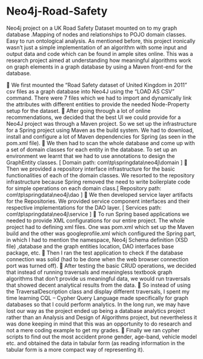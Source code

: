 # Neo4j-Road-Safety
Neo4j project on a UK Road Safety Dataset mounted on to my graph database .Mapping of nodes and relationships to POJO domain classes. Easy to run ontological analysis.
As mentioned before, this project ironically wasn’t just a simple implementation of an algorithm with some input and output data and code which can be found in ample sites online. This was a research project aimed at understanding how meaningful algorithms work on graph elements in a graph database by using a Maven front-end for the database.

	We first mounted the “Road Safety dataset of United Kingdom in 2011” csv files as a graph database into Neo4J using the “LOAD AS CSV” command. There were 7 files which we had to import and dynamically link the attributes with different entities to provide the needed Node-Property setup for the dataset.
	After going through a lot of online recommendations, we decided that the best UI we could provide for a Neo4J project was through a Maven project. So we set up the infrastructure for a Spring project using Maven as the build system. We had to download, install and configure a lot of Maven dependencies for Spring (as seen in the pom.xml file).
	We then had to scan the whole database and come up with a set of domain classes for each entity in the database. To set up an environment we learnt that we had to use annotations to design the GraphEntity classes. [ Domain path: com\tp\springdata\neo4j\domain ]
	Then we provided a repository interface infrastructure for the basic functionalities of each of the domain classes. We resorted to the repository infrastructure because Spring removed the need to write boilerplate code for simple operations on each domain class.[ Repository path: com\tp\springdata\neo4j\dao ]
	 We then developed service layer artifacts for the Repositories. We provided service component interfaces and their respective implementations for the DAO layer. [ Services path: com\tp\springdata\neo4j\service ]
	To run Spring based applications we needed to provide XML configurations for our entire project. The whole project had to defining xml files. One was pom.xml which set up the Maven build and the other was googleprofile.xml which configured the Spring part, in which I had to mention the namespace, Neo4j Schema definition (XSD file) ,database and the graph entities location, DAO interfaces base package, etc.
	Then I ran the test application to check if the database connection was solid (had to be done when the web browser connection port was turned off).
	After testing the basic CRUD operations, we decided that instead of running traversals and meaningless textbook graph algorithms that don’t provide us meaningful data, we would run traversals that showed decent analytical results from the data.
	So instead of using the TraversalDescription class and display different traversals, I spent my time learning CQL – Cypher Query Language made specifically for graph databases so that I could perform analytics. In the long run, we may have lost our way as the project ended up being a database analytics project rather than an Analysis and Design of Algorithms project, but nevertheless it was done keeping in mind that this was an opportunity to do research and not a mere coding example to get my grades.
	Finally we ran cypher scripts to find out the most accident prone gender, age-band, vehicle model etc. and obtained the data in tabular form (as reading information in the tabular form is a more compact way of representing it).
